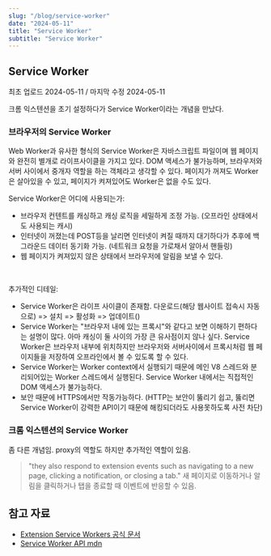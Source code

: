 ```yaml
---
slug: "/blog/service-worker"
date: "2024-05-11"
title: "Service Worker"
subtitle: "Service Worker"
---
```


## **Service Worker**

<p class="text-time">최초 업로드 2024-05-11 / 마지막 수정 2024-05-11</p>

크롬 익스텐션을 초기 설정하다가 Service Worker이라는 개념을 만났다.

### **브라우저의 Service Worker**

Web Worker과 유사한 형식의 Service Worker은 자바스크립트 파일이며 웹 페이지와 완전히 별개로 라이프사이클을 가지고 있다. DOM 액세스가 불가능하며, 브라우저와 서버 사이에서 중개자 역할을 하는 객체라고 생각할 수 있다. 페이지가 꺼져도 Worker은 살아있을 수 있고, 페이지가 켜져있어도 Worker은 없을 수도 있다.

Service Worker은 어디에 사용되는가:

- 브라우저 컨텐트를 캐싱하고 캐싱 로직을 세밀하게 조정 가능. (오프라인 상태에서도 사용되는 캐시)
- 인터넷이 꺼졌는데 POST등을 날리면 인터넷이 켜질 때까지 대기하다가 추후에 백그라운드 데이터 동기화 가능. (네트워크 요청을 가로채서 알아서 핸들링)
- 웹 페이지가 켜져있지 않은 상태에서 브라우저에 알림을 보낼 수 있다.

<br/>

추가적인 디테일:

- Service Worker은 라이프 사이클이 존재함. 다운로드(해당 웹사이트 접속시 자동으로) => 설치 => 활성화 => 업데이트()
- Service Worker는 "브라우저 내에 있는 프록시"와 같다고 보면 이해하기 편하다는 설명이 많다. 아마 캐싱이 둘 사이의 가장 큰 유사점이지 않나 싶다. Service Worker은 브라우저 내부에 위치하지만
  브라우저와 서버사이에서 프록시처럼 웹 페이지들을 저장하여 오프라인에서 볼 수 있도록 할 수 있다.
- Service Worker는 Worker context에서 실행되기 때문에 메인 V8 스레드와 분리되어있는 Worker 스레드에서 실행된다. Service Worker 내에서는 직접적인 DOM 액세스가 불가능하다.
- 보안 때문에 HTTPS에서만 작동가능하다. (HTTP는 보안이 뚫리기 쉽고, 뚫리면 Service Worker이 강력한 API이기 때문에 해킹되더라도 사용못하도록 사전 차단)

### **크롬 익스텐션의 Service Worker**

좀 다른 개념임. proxy의 역할도 하지만 추가적인 역할이 있음.

> "they also respond to extension events such as navigating to a new page, clicking a notification, or closing a tab."
> 새 페이지로 이동하거나 알림을 클릭하거나 탭을 종료할 때 이벤트에 반응할 수 있음.

## **참고 자료**

- [Extension Service Workers 공식 문서](https://developer.chrome.com/docs/extensions/develop/concepts/service-workers)
- [Service Worker API mdn](https://developer.mozilla.org/en-US/docs/Web/API/Service_Worker_API)
